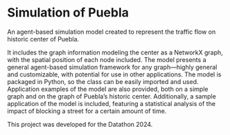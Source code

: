 # Simulation of Puebla
An agent-based simulation model created to represent the traffic flow on historic center of Puebla.

It includes the graph information modeling the center as a NetworkX graph, with the spatial position of each node included. The model presents a general agent-based simulation framework for any graph—highly general and customizable, with potential for use in other applications. The model is packaged in Python, so the class can be easily imported and used. Application examples of the model are also provided, both on a simple graph and on the graph of Puebla’s historic center. Additionally, a sample application of the model is included, featuring a statistical analysis of the impact of blocking a street for a certain amount of time.

This project was developed for the Datathon 2024.
